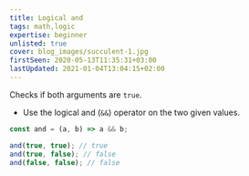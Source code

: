 ```yaml
---
title: Logical and
tags: math,logic
expertise: beginner
unlisted: true
cover: blog_images/succulent-1.jpg
firstSeen: 2020-05-13T11:35:31+03:00
lastUpdated: 2021-01-04T13:04:15+02:00
---
```


Checks if both arguments are `true`.

- Use the logical and (`&&`) operator on the two given values.

```js
const and = (a, b) => a && b;
```

```js
and(true, true); // true
and(true, false); // false
and(false, false); // false
```
